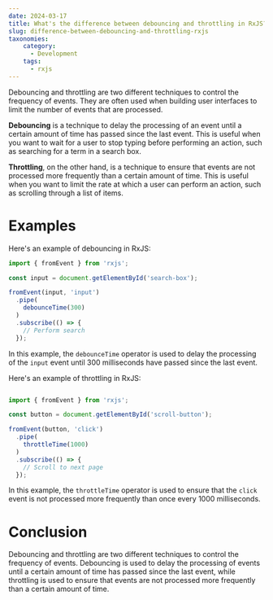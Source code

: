 ```yaml
---
date: 2024-03-17
title: What's the difference between debouncing and throttling in RxJS?
slug: difference-between-debouncing-and-throttling-rxjs
taxonomies: 
    category: 
      - Development
    tags:
      - rxjs
---
```


Debouncing and throttling are two different techniques to control the frequency of events. They are often used when building user interfaces to limit the number of events that are processed.

**Debouncing** is a technique to delay the processing of an event until a certain amount of time has passed since the last event. This is useful when you want to wait for a user to stop typing before performing an action, such as searching for a term in a search box.

**Throttling**, on the other hand, is a technique to ensure that events are not processed more frequently than a certain amount of time. This is useful when you want to limit the rate at which a user can perform an action, such as scrolling through a list of items.

# Examples

Here's an example of debouncing in RxJS:

```typescript
import { fromEvent } from 'rxjs';

const input = document.getElementById('search-box');

fromEvent(input, 'input')
  .pipe(
    debounceTime(300)
  )
  .subscribe(() => {
    // Perform search
  });
```

In this example, the `debounceTime` operator is used to delay the processing of the `input` event until 300 milliseconds have passed since the last event.


Here's an example of throttling in RxJS:

```typescript

import { fromEvent } from 'rxjs';

const button = document.getElementById('scroll-button');

fromEvent(button, 'click')
  .pipe(
    throttleTime(1000)
  )
  .subscribe(() => {
    // Scroll to next page
  });
```

In this example, the `throttleTime` operator is used to ensure that the `click` event is not processed more frequently than once every 1000 milliseconds.

# Conclusion

Debouncing and throttling are two different techniques to control the frequency of events. Debouncing is used to delay the processing of events until a certain amount of time has passed since the last event, while throttling is used to ensure that events are not processed more frequently than a certain amount of time.
